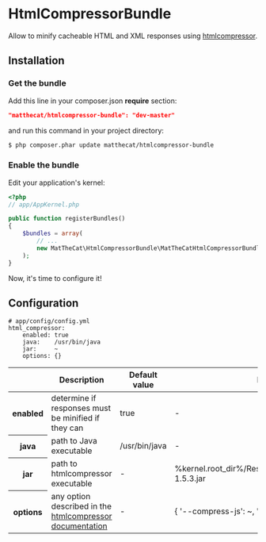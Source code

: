 HtmlCompressorBundle
====================
Allow to minify cacheable HTML and XML responses using [htmlcompressor](https://code.google.com/p/htmlcompressor/).

## Installation

### Get the bundle

Add this line in your composer.json **require** section:

``` json
"matthecat/htmlcompressor-bundle": "dev-master"
```

and run this command in your project directory:

``` bash
$ php composer.phar update matthecat/htmlcompressor-bundle
```

### Enable the bundle

Edit your application's kernel:
``` php
<?php
// app/AppKernel.php

public function registerBundles()
{
    $bundles = array(
        // ...
        new MatTheCat\HtmlCompressorBundle\MatTheCatHtmlCompressorBundle(),
    );
}
```
Now, it's time to configure it!

## Configuration

    # app/config/config.yml
    html_compressor:
        enabled: true
        java:    /usr/bin/java
        jar:     ~
        options: {}

<table>
    <thead>
        <tr>
            <th></th>
            <th>Description</th>
            <th>Default value</th>
            <th>Exemple</th>
        </tr>
    </thead>
    <tbody>
        <tr>
            <th>enabled</th>
            <td>determine if responses must be minified if they can</td>
            <td>true</td>
            <td>-</td>
        </tr>
        <tr>
            <th>java</th>
            <td>path to Java executable</td>
            <td>/usr/bin/java</td>
            <td>-</td>
        </tr>
        <tr>
            <th>jar</th>
            <td>path to htmlcompressor executable</td>
            <td>-</td>
            <td>%kernel.root_dir%/Resources/java/htmlcompressor-1.5.3.jar</td>
        </tr>
        <tr>
            <th>options</th>
            <td>any option described in the <a href="https://code.google.com/p/htmlcompressor/wiki/Documentation#Compressing_HTML_and_XML_files_from_a_command_line">htmlcompressor documentation</a></td>
            <td>-</td>
            <td>{ '--compress-js': ~, '--js-compressor': closure }</td>
        </tr>
    </tbody>
</table>